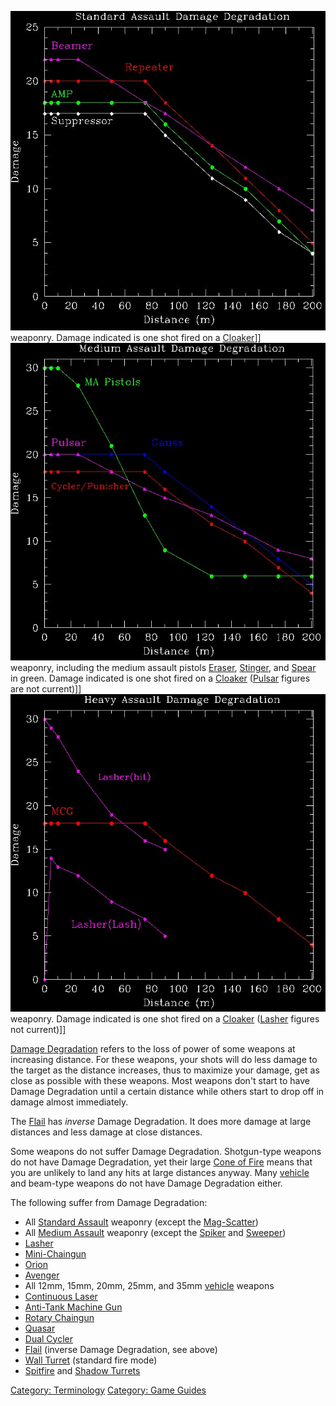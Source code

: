 ![](images/SA_DD.jpg "fig:SA_DD.jpg") weaponry. Damage indicated is one shot
fired on a [Cloaker](Cloaker.md)\]\]
![](images/MA_DD.jpg "fig:MA_DD.jpg") weaponry, including the medium assault
pistols [Eraser](Eraser.md), [Stinger](Stinger.md), and
[Spear](Spear.md) in green. Damage indicated is one shot fired
on a [Cloaker](Cloaker.md) ([Pulsar](Pulsar.md) figures
are not current)\]\] ![](images/HA_DD.jpg "fig:HA_DD.jpg") weaponry. Damage
indicated is one shot fired on a [Cloaker](Cloaker.md)
([Lasher](Lasher.md) figures not current)\]\]

[Damage Degradation](Damage_Degradation.md) refers to the loss
of power of some weapons at increasing distance. For these weapons, your
shots will do less damage to the target as the distance increases, thus
to maximize your damage, get as close as possible with these weapons.
Most weapons don't start to have Damage Degradation until a certain
distance while others start to drop off in damage almost immediately.

The [Flail](Flail.md) has _inverse_ Damage Degradation. It does
more damage at large distances and less damage at close distances.

Some weapons do not suffer Damage Degradation. Shotgun-type weapons do
not have Damage Degradation, yet their large [Cone of
Fire](Cone_of_Fire.md) means that you are unlikely to land any
hits at large distances anyway. Many [vehicle](Vehicle.md) and
beam-type weapons do not have Damage Degradation either.

The following suffer from Damage Degradation:

- All [Standard Assault](Standard_Assault.md) weaponry (except
  the [Mag-Scatter](Mag-Scatter.md))
- All [Medium Assault](Medium_Assault.md) weaponry (except the
  [Spiker](Spiker.md) and [Sweeper](Sweeper.md))
- [Lasher](Lasher.md)
- [Mini-Chaingun](Mini-Chaingun.md)
- [Orion](Orion.md)
- [Avenger](Avenger.md)
- All 12mm, 15mm, 20mm, 25mm, and 35mm [vehicle](Vehicle.md)
  weapons
- [Continuous Laser](Continuous_Laser.md)
- [Anti-Tank Machine Gun](Anti-Tank_Machine_Gun.md)
- [Rotary Chaingun](Rotary_Chaingun.md)
- [Quasar](Quasar.md)
- [Dual Cycler](Dual-Cycler.md)
- [Flail](Flail.md) (inverse Damage Degradation, see above)
- [Wall Turret](Phalanx.md) (standard fire mode)
- [Spitfire](Adaptive_Construction_Engine.md#Spitfire) and [Shadow
  Turrets](Shadow_Turret.md)

[Category: Terminology](Category:_Terminology.md) [Category:
Game Guides](Category:_Game_Guides.md)
